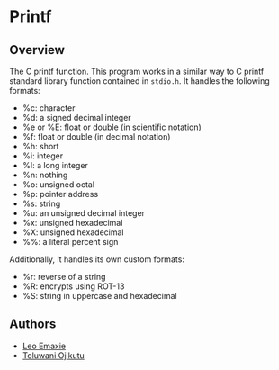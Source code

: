 # Printf

## Overview
The C printf function. This program works in a similar way to C printf standard library function contained in `stdio.h`. It handles the following formats:
* %c: character
* %d: a signed decimal integer
* %e or %E: float or double (in scientific notation)
* %f: float or double (in decimal notation)
* %h: short
* %i: integer
* %l: a long integer
* %n: nothing
* %o: unsigned octal
* %p: pointer address
* %s: string
* %u: an unsigned decimal integer
* %x: unsigned hexadecimal
* %X: unsigned hexadecimal
* %%: a literal percent sign

Additionally, it handles its own custom formats:
* %r: reverse of a string
* %R: encrypts using ROT-13
* %S: string in uppercase and hexadecimal

## Authors
* [Leo Emaxie](https://github.com/leoemaxie)
* [Toluwani Ojikutu](https://github.com/Toluwaniojiks)

